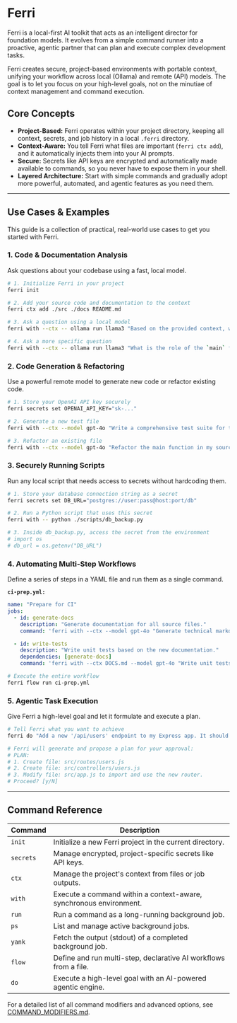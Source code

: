 # Ferri

Ferri is a local-first AI toolkit that acts as an intelligent director for foundation models. It evolves from a simple command runner into a proactive, agentic partner that can plan and execute complex development tasks.

Ferri creates secure, project-based environments with portable context, unifying your workflow across local (Ollama) and remote (API) models. The goal is to let you focus on your high-level goals, not on the minutiae of context management and command execution.

## Core Concepts

*   **Project-Based:** Ferri operates within your project directory, keeping all context, secrets, and job history in a local `.ferri` directory.
*   **Context-Aware:** You tell Ferri what files are important (`ferri ctx add`), and it automatically injects them into your AI prompts.
*   **Secure:** Secrets like API keys are encrypted and automatically made available to commands, so you never have to expose them in your shell.
*   **Layered Architecture:** Start with simple commands and gradually adopt more powerful, automated, and agentic features as you need them.

---

## Use Cases & Examples

This guide is a collection of practical, real-world use cases to get you started with Ferri.

### 1. Code & Documentation Analysis

Ask questions about your codebase using a fast, local model.

```bash
# 1. Initialize Ferri in your project
ferri init

# 2. Add your source code and documentation to the context
ferri ctx add ./src ./docs README.md

# 3. Ask a question using a local model
ferri with --ctx -- ollama run llama3 "Based on the provided context, what is the primary purpose of this application?"

# 4. Ask a more specific question
ferri with --ctx -- ollama run llama3 "What is the role of the `main` function in the `main.rs` file?"
```

### 2. Code Generation & Refactoring

Use a powerful remote model to generate new code or refactor existing code.

```bash
# 1. Store your OpenAI API key securely
ferri secrets set OPENAI_API_KEY="sk-..."

# 2. Generate a new test file
ferri with --ctx --model gpt-4o "Write a comprehensive test suite for the main function" > ./tests/main.test.js

# 3. Refactor an existing file
ferri with --ctx --model gpt-4o "Refactor the main function in my source code to be more modular. Output only the new code." > src/main.rs
```

### 3. Securely Running Scripts

Run any local script that needs access to secrets without hardcoding them.

```bash
# 1. Store your database connection string as a secret
ferri secrets set DB_URL="postgres://user:pass@host:port/db"

# 2. Run a Python script that uses this secret
ferri with -- python ./scripts/db_backup.py

# 3. Inside db_backup.py, access the secret from the environment
# import os
# db_url = os.getenv("DB_URL")
```

### 4. Automating Multi-Step Workflows

Define a series of steps in a YAML file and run them as a single command.

**`ci-prep.yml:`**
```yaml
name: "Prepare for CI"
jobs:
  - id: generate-docs
    description: "Generate documentation for all source files."
    command: 'ferri with --ctx --model gpt-4o "Generate technical markdown docs for the codebase" > DOCS.md'

  - id: write-tests
    description: "Write unit tests based on the new documentation."
    dependencies: [generate-docs]
    command: 'ferri with --ctx DOCS.md --model gpt-4o "Write unit tests for the main module" > main.test.js'
```

```bash
# Execute the entire workflow
ferri flow run ci-prep.yml
```

### 5. Agentic Task Execution

Give Ferri a high-level goal and let it formulate and execute a plan.

```bash
# Tell Ferri what you want to achieve
ferri do "Add a new '/api/users' endpoint to my Express app. It should have a route, a controller with a placeholder function, and be registered in the main app file."

# Ferri will generate and propose a plan for your approval:
# PLAN:
# 1. Create file: src/routes/users.js
# 2. Create file: src/controllers/users.js
# 3. Modify file: src/app.js to import and use the new router.
# Proceed? [y/N]
```

---

## Command Reference

| Command | Description |
|---|---|
| `init` | Initialize a new Ferri project in the current directory. |
| `secrets` | Manage encrypted, project-specific secrets like API keys. |
| `ctx` | Manage the project's context from files or job outputs. |
| `with` | Execute a command within a context-aware, synchronous environment. |
| `run` | Run a command as a long-running background job. |
| `ps` | List and manage active background jobs. |
| `yank` | Fetch the output (stdout) of a completed background job. |
| `flow` | Define and run multi-step, declarative AI workflows from a file. |
| `do` | Execute a high-level goal with an AI-powered agentic engine. |

For a detailed list of all command modifiers and advanced options, see [COMMAND_MODIFIERS.md](./COMMAND_MODIFIERS.md).
